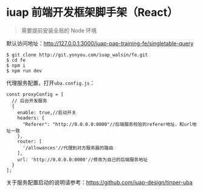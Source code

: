 
# iuap 前端开发框架脚手架（React）


> 需要提前安装全局的 Node 环境

默认访问地址：http://127.0.0.1:3000/iuap-pap-training-fe/singletable-query

```
$ git clone http://git.yonyou.com/iuap_walsin/fe.git
$ cd fe
$ npm i
$ npm run dev
```


代理服务配置，打开`uba.config.js`：

```
const proxyConfig = [
  // 后台开发服务
  {
    enable: true,//启动开关
    headers: {
      "Referer": "http://0.0.0.0:0000"//后端服务校验的referer地址，和url地址一致
    },
    router: [
      '/allowances'//代理到对方服务器的路由
    ],
    url: 'http://0.0.0.0:0000'//修改为自己的后端服务地址
  }
];
```

关于服务配置启动的说明请参考：https://github.com/iuap-design/tinper-uba



